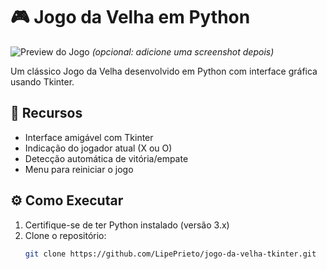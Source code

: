 # 🎮 Jogo da Velha em Python

![Preview do Jogo](preview.png) *(opcional: adicione uma screenshot depois)*

Um clássico Jogo da Velha desenvolvido em Python com interface gráfica usando Tkinter.

## 🚀 Recursos
- Interface amigável com Tkinter
- Indicação do jogador atual (X ou O)
- Detecção automática de vitória/empate
- Menu para reiniciar o jogo

## ⚙️ Como Executar
1. Certifique-se de ter Python instalado (versão 3.x)
2. Clone o repositório:
   ```bash
   git clone https://github.com/LipePrieto/jogo-da-velha-tkinter.git
